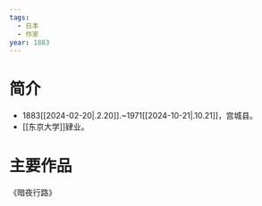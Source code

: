 ```yaml
---
tags:
  - 日本
  - 作家
year: 1883
---
```

# 简介

- 1883[[2024-02-20|.2.20]].~1971[[2024-10-21|.10.21]]，宫城县。
- [[东京大学]]肄业。
# 主要作品

《暗夜行路》